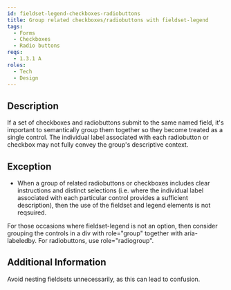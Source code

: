 ```yaml
---
id: fieldset-legend-checkboxes-radiobuttons
title: Group related checkboxes/radiobuttons with fieldset-legend
tags:
  - Forms
  - Checkboxes
  - Radio buttons
reqs:
  - 1.3.1 A
roles:
  - Tech
  - Design
---
```


## Description

If a set of checkboxes and radiobuttons submit to the same named field, it's important to semantically group them together so they become treated as a single control. The individual label associated with each radiobutton or checkbox may not fully convey the group's descriptive context.

## Exception

- When a group of related radiobuttons or checkboxes includes clear instructions and distinct selections (i.e. where the individual label associated with each particular control provides a sufficient description), then the use of the fieldset and legend elements is not reqsuired.

For those occasions where fieldset-legend is not an option, then consider grouping the controls in a div with role="group" together with aria-labeledby. For radiobuttons, use role="radiogroup".

## Additional Information

Avoid nesting fieldsets unnecessarily, as this can lead to confusion.
